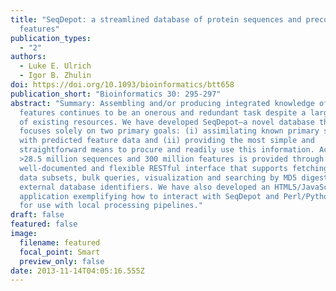 ```yaml
---
title: "SeqDepot: a streamlined database of protein sequences and precomputed
  features"
publication_types:
  - "2"
authors:
  - Luke E. Ulrich
  - Igor B. Zhulin
doi: https://doi.org/10.1093/bioinformatics/btt658
publication_short: "Bioinformatics 30: 295-297"
abstract: "Summary: Assembling and/or producing integrated knowledge of sequence
  features continues to be an onerous and redundant task despite a large number
  of existing resources. We have developed SeqDepot—a novel database that
  focuses solely on two primary goals: (i) assimilating known primary sequences
  with predicted feature data and (ii) providing the most simple and
  straightforward means to procure and readily use this information. Access to
  >28.5 million sequences and 300 million features is provided through a
  well-documented and flexible RESTful interface that supports fetching specific
  data subsets, bulk queries, visualization and searching by MD5 digests or
  external database identifiers. We have also developed an HTML5/JavaScript web
  application exemplifying how to interact with SeqDepot and Perl/Python scripts
  for use with local processing pipelines."
draft: false
featured: false
image:
  filename: featured
  focal_point: Smart
  preview_only: false
date: 2013-11-14T04:05:16.555Z
---
```


